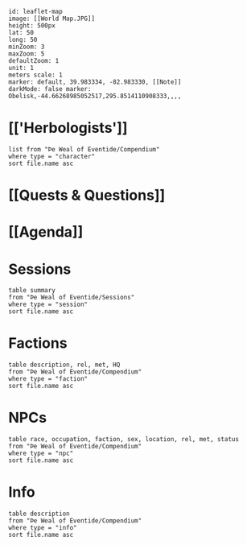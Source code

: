 
```leaflet 
id: leaflet-map 
image: [[World Map.JPG]]
height: 500px 
lat: 50 
long: 50 
minZoom: 3
maxZoom: 5
defaultZoom: 1
unit: 1
meters scale: 1 
marker: default, 39.983334, -82.983330, [[Note]] 
darkMode: false marker: Obelisk,-44.66268985052517,295.8514110908333,,,,

```
# [['Herbologists']]
```dataview
list from "Þe Weal of Eventide/Compendium"
where type = "character"
sort file.name asc
```
# [[Quests & Questions]]

# [[Agenda]]

# Sessions
```dataview
table summary
from "Þe Weal of Eventide/Sessions"
where type = "session"
sort file.name asc
```
# Factions
```dataview
table description, rel, met, HQ
from "Þe Weal of Eventide/Compendium"
where type = "faction"
sort file.name asc
```
# NPCs
```dataview
table race, occupation, faction, sex, location, rel, met, status
from "Þe Weal of Eventide/Compendium"
where type = "npc"
sort file.name asc
```
# Info
```dataview
table description
from "Þe Weal of Eventide/Compendium"
where type = "info"
sort file.name asc
```

